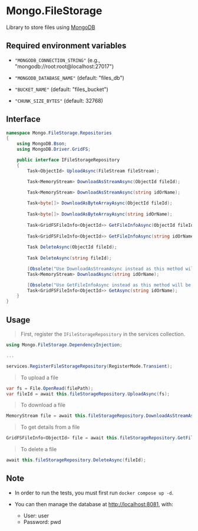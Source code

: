 # Mongo.FileStorage

Library to store files using [MongoDB](https://www.Mongo.com)

## Required environment variables

- `"MONGODB_CONNECTION_STRING"` (e.g., "mongodb://root:root@localhost:27017")

- `"MONGODB_DATABASE_NAME"` (default: "files_db")

- `"BUCKET_NAME"` (default: "files_bucket")

- `"CHUNK_SIZE_BYTES"` (default: 32768)

## Interface

```csharp
namespace Mongo.FileStorage.Repositories
{
    using MongoDB.Bson;
    using MongoDB.Driver.GridFS;

    public interface IFileStorageRepository
    {
        Task<ObjectId> UploadAsync(FileStream fileStream);

        Task<MemoryStream> DownloadAsStreamAsync(ObjectId fileId);
        
        Task<MemoryStream> DownloadAsStreamAsync(string idOrName);

        Task<byte[]> DownloadAsByteArrayAsync(ObjectId fileId);
        
        Task<byte[]> DownloadAsByteArrayAsync(string idOrName);
        
        Task<GridFSFileInfo<ObjectId>> GetFileInfoAsync(ObjectId fileId);
        
        Task<GridFSFileInfo<ObjectId>> GetFileInfoAsync(string idOrName);
        
        Task DeleteAsync(ObjectId fileId);
        
        Task DeleteAsync(string fileId);

        [Obsolete("Use DownloadAsStreamAsync instead as this method will be removed.")]
        Task<MemoryStream> DownloadAsync(string idOrName);

        [Obsolete("Use GetFileInfoAsync instead as this method will be removed")]
        Task<GridFSFileInfo<ObjectId>> GetAsync(string idOrName);
    }
}
```

## Usage

> First, register the `IFileStorageRepository` in the services collection.

```csharp
using Mongo.FileStorage.DependencyInjection;

...

services.RegisterFileStorageRepository(RegisterMode.Transient);
````

> To upload a file

```csharp
var fs = File.OpenRead(filePath);
var fileId = await this.fileStorageRepository.UploadAsync(fs);
```

> To download a file

```csharp
MemoryStream file = await this.fileStorageRepository.DownloadAsStreamAsync(idOrName);
```

> To get details from a file

```csharp
GridFSFileInfo<ObjectId> file = await this.fileStorageRepository.GetFileInfoAsync(idOrName);
```

> To delete a file

```csharp
await this.fileStorageRepository.DeleteAsync(fileId);
````

## Note

- In order to run the tests, you must first run `docker compose up -d`.

- You can then manage the database at [http://localhost:8081](http://localhost:8081), with:
  - User: user
  - Password: pwd
